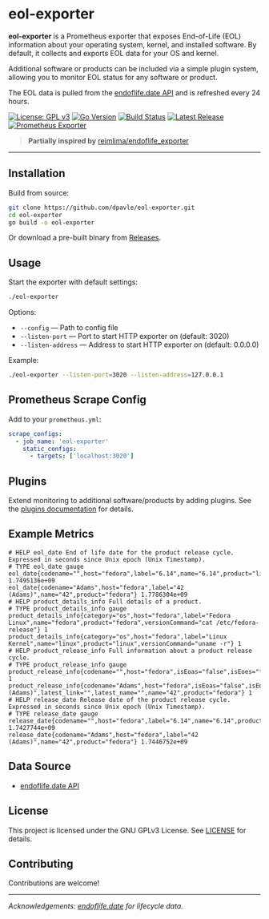 # eol-exporter

**eol-exporter** is a Prometheus exporter that exposes End-of-Life (EOL) information about your operating system, kernel, and installed software. By default, it collects and exports EOL data for your OS and kernel.

Additional software or products can be included via a simple plugin system, allowing you to monitor EOL status for any software or product.

The EOL data is pulled from the [endoflife.date API](https://endoflife.date/docs/api/v1/) and is refreshed every 24 hours.

[![License: GPL v3](https://img.shields.io/badge/License-GPLv3-blue.svg)](LICENSE)
[![Go Version](https://img.shields.io/github/go-mod/go-version/dpavle/eol-exporter)](https://golang.org/doc/devel/release.html)
[![Build Status](https://github.com/dpavle/eol-exporter/actions/workflows/go.yml/badge.svg)](https://github.com/dpavle/eol-exporter/actions)
[![Latest Release](https://img.shields.io/github/v/release/dpavle/eol-exporter.svg?label=release)](https://github.com/dpavle/eol-exporter/releases)
[![Prometheus Exporter](https://img.shields.io/badge/prometheus-exporter-orange.svg)](https://prometheus.io/)

> **Partially inspired by** [reimlima/endoflife_exporter](https://github.com/reimlima/endoflife_exporter)

---

## Installation

Build from source:

```bash
git clone https://github.com/dpavle/eol-exporter.git
cd eol-exporter
go build -o eol-exporter
```

Or download a pre-built binary from [Releases](https://github.com/dpavle/eol-exporter/releases).

## Usage

Start the exporter with default settings:

```bash
./eol-exporter
```

Options:

- `--config` — Path to config file
- `--listen-port` — Port to start HTTP exporter on (default: 3020)
- `--listen-address` — Address to start HTTP exporter on (default: 0.0.0.0)

Example:

```bash
./eol-exporter --listen-port=3020 --listen-address=127.0.0.1
```

## Prometheus Scrape Config

Add to your `prometheus.yml`:

```yaml
scrape_configs:
  - job_name: 'eol-exporter'
    static_configs:
      - targets: ['localhost:3020']
```

## Plugins

Extend monitoring to additional software/products by adding plugins. See the [plugins documentation](docs/plugins.md) for details.

## Example Metrics

```
# HELP eol_date End of life date for the product release cycle. Expressed in seconds since Unix epoch (Unix Timestamp).
# TYPE eol_date gauge
eol_date{codename="",host="fedora",label="6.14",name="6.14",product="linux"} 1.7495136e+09
eol_date{codename="Adams",host="fedora",label="42 (Adams)",name="42",product="fedora"} 1.7786304e+09
# HELP product_details_info Full details of a product.
# TYPE product_details_info gauge
product_details_info{category="os",host="fedora",label="Fedora Linux",name="fedora",product="fedora",versionCommand="cat /etc/fedora-release"} 1
product_details_info{category="os",host="fedora",label="Linux Kernel",name="linux",product="linux",versionCommand="uname -r"} 1
# HELP product_release_info Full information about a product release cycle.
# TYPE product_release_info gauge
product_release_info{codename="",host="fedora",isEoas="false",isEoes="false",isEol="true",isLts="false",isMaintained="false",label="6.14",latest_link="https://kernelnewbies.org/Linux_6.14",latest_name="6.14.11",name="6.14",product="linux"} 1
product_release_info{codename="Adams",host="fedora",isEoas="false",isEoes="false",isEol="false",isLts="false",isMaintained="true",label="42 (Adams)",latest_link="",latest_name="",name="42",product="fedora"} 1
# HELP release_date Release date of the product release cycle. Expressed in seconds since Unix epoch (Unix Timestamp).
# TYPE release_date gauge
release_date{codename="",host="fedora",label="6.14",name="6.14",product="linux"} 1.7427744e+09
release_date{codename="Adams",host="fedora",label="42 (Adams)",name="42",product="fedora"} 1.7446752e+09
```

## Data Source

- [endoflife.date API](https://endoflife.date/docs/api/v1/)

## License

This project is licensed under the GNU GPLv3 License. See [LICENSE](LICENSE) for details.

## Contributing

Contributions are welcome!

---

_Acknowledgements: [endoflife.date](https://endoflife.date/) for lifecycle data._

